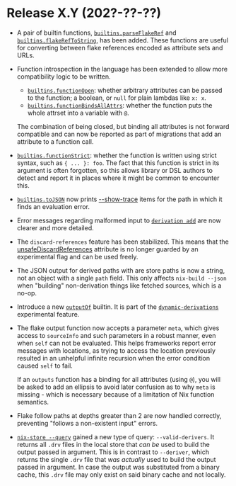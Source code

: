 # Release X.Y (202?-??-??)

- A pair of builtin functions,
  [`builtins.parseFlakeRef`](@docroot@/language/builtins.md#builtins-parseFlakeRef)
  and
  [`builtins.flakeRefToString`](@docroot@/language/builtins.md#builtins-flakeRefToString),
  has been added.
  These functions are useful for converting between flake references encoded as attribute sets and URLs.

- Function introspection in the language has been extended to allow more compatibility logic to be written.

  - [`builtins.functionOpen`](@docroot@/language/builtins.md#builtins-functionOpen): whether arbitrary attributes can be passed to the function; a boolean, or `null` for plain lambdas like `x: x`.
  - [`builtins.functionBindsAllAttrs`](@docroot@/language/builtins.md#builtins-functionBindsAllAttrs): whether the function puts the whole attrset into a variable with `@`.

  The combination of being closed, but binding all attributes is not forward compatible and can now be reported as part of migrations that add an attribute to a function call.

- [`builtins.functionStrict`](@docroot@/language/builtins.md#builtins-functionStrict): whether the function is written using strict syntax, such as `{ ... }: foo`. The fact that this function is strict in its argument is often forgotten, so this allows library or DSL authors to detect and report it in places where it might be common to encounter this.

- [`builtins.toJSON`](@docroot@/language/builtins.md#builtins-parseFlakeRef) now prints [--show-trace](@docroot@/command-ref/conf-file.html#conf-show-trace) items for the path in which it finds an evaluation error.

- Error messages regarding malformed input to [`derivation add`](@docroot@/command-ref/new-cli/nix3-derivation-add.md) are now clearer and more detailed.

- The `discard-references` feature has been stabilized.
  This means that the
  [unsafeDiscardReferences](@docroot@/contributing/experimental-features.md#xp-feature-discard-references)
  attribute is no longer guarded by an experimental flag and can be used
  freely.

- The JSON output for derived paths with are store paths is now a string, not an object with a single `path` field.
  This only affects `nix-build --json` when "building" non-derivation things like fetched sources, which is a no-op.

- Introduce a new [`outputOf`](@docroot@/language/builtins.md#builtins-outputOf) builtin.
  It is part of the [`dynamic-derivations`](@docroot@/contributing/experimental-features.md#xp-feature-dynamic-derivations) experimental feature.

- The flake output function now accepts a parameter `meta`, which gives access to `sourceInfo` and such parameters in a robust manner, even when `self` can not be evaluated. This helps frameworks report error messages with locations, as trying to access the location previously resulted in an unhelpful infinite recursion when the error condition caused `self` to fail.

  If an `outputs` function has a binding for all attributes (using `@`), you will be asked to add an ellipsis to avoid later confusion as to why `meta` is missing - which is necessary because of a limitation of Nix function semantics.

- Flake follow paths at depths greater than 2 are now handled correctly, preventing "follows a non-existent input" errors.

- [`nix-store --query`](@docroot@/command-ref/nix-store/query.md) gained a new type of query: `--valid-derivers`. It returns all `.drv` files in the local store that *can be* used to build the output passed in argument.
This is in contrast to `--deriver`, which returns the single `.drv` file that *was actually* used to build the output passed in argument. In case the output was substituted from a binary cache,
this `.drv` file may only exist on said binary cache and not locally.
